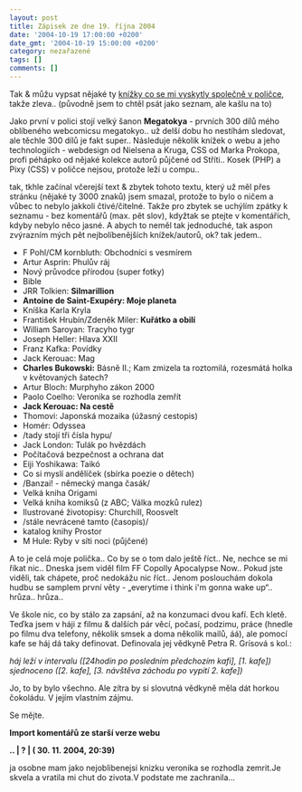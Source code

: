 ```yaml
---
layout: post
title: Zápisek ze dne 19. října 2004
date: '2004-10-19 17:00:00 +0200'
date_gmt: '2004-10-19 15:00:00 +0200'
category: nezařazené
tags: []
comments: []
---
```

<p>Tak &amp; můžu vypsat nějaké  ty <a href="%base_url%/assets/old-images/police.jpg">knížky co se mi vyskytly společně v poličce</a>, takže zleva.. (původně jsem to chtěl psát jako  seznam, ale kašlu na to)</p>
<p>Jako první v polici stojí velký šanon <strong>Megatokya</strong> - prvních 300 dílů mého oblíbeného  webcomicsu megatokyo.. už delší dobu ho nestíhám sledovat, ale těchle 300 dílů je fakt super..  Následuje několik knížek o webu a jeho technologiích - webdesign od Nielsena a Kruga, CSS od Marka Prokopa,  profi péhápko od nějaké kolekce autorů půjčené od Stříti.. Kosek (PHP) a Pixy (CSS) v poličce nejsou,  protože leží u compu.. </p>
<p>tak, tkhle začínal včerejší text &amp; zbytek tohoto textu, který už měl přes stránku (nějaké ty 3000 znaků)  jsem smazal, protože to bylo o ničem a vůbec to nebylo jakkoli čtivé/čitelné. Takže pro zbytek se uchýlím zpátky  k seznamu - bez komentářů (max. pět slov), kdyžtak se ptejte v komentářích, kdyby nebylo něco jasné. A abych to neměl tak jednoduché,  tak aspon zvýrazním mých pět nejbolíbenějších knížek/autorů, ok? tak jedem..</p>
<ul>
<li>F Pohl/CM kornbluth: Obchodníci s vesmírem</li>
<li>Artur Asprin: Phulův ráj</li>
<li>Nový průvodce přírodou (super fotky)</li>
<li>Bible</li>
<li>JRR Tolkien: <strong>Silmarillion</strong></li>
<li><strong>Antoine de Saint-Exupéry: Moje planeta</strong></li>
<li>Kníška Karla Kryla</li>
<li>František Hrubín/Zdeněk Miler: <strong>Kuřátko a obilí</strong></li>
<li>William Saroyan: Tracyho tygr</li>
<li>Joseph Heller: Hlava XXII</li>
<li>Franz Kafka: Povídky</li>
<li>Jack Kerouac: Mag</li>
<li><strong>Charles Bukowski:</strong> Básně II.; Kam zmizela ta roztomilá, rozesmátá holka v květovaných šatech?</li>
<li>Artur Bloch: Murphyho zákon 2000</li>
<li>Paolo Coelho: Veronika se rozhodla zemřít</li>
<li><strong>Jack Kerouac: Na cestě</strong></li>
<li>Thomovi: Japonská mozaika (úžasný cestopis)</li>
<li>Homér: Odyssea</li>
<li>/tady stojí tři čísla hypu/</li>
<li>Jack London: Tulák po hvězdách</li>
<li>Počítačová bezpečnost a ochrana dat</li>
<li>Eiji Yoshikawa: Taikó</li>
<li>Co si myslí andělíček (sbírka poezie o dětech)</li>
<li>/Banzai! - německý manga časák/</li>
<li>Velká kniha Origami</li>
<li>Velká kniha komiksů (z ABC; Válka mozků rulez)</li>
<li>Ilustrované životopisy: Churchill, Roosvelt</li>
<li>/stále nevrácené tamto (časopis)/</li>
<li>katalog knihy Prostor</li>
<li>M Hule: Ryby v síti noci (půjčené)</li>
</ul>
<p>A to je celá moje polička.. Co by se o tom dalo ještě říct.. Ne, nechce se mi říkat nic.. Dneska jsem  viděl film FF Copolly Apocalypse Now.. Pokud jste viděli, tak chápete, proč nedokážu nic říct.. Jenom poslouchám  dokola hudbu se samplem první věty - &bdquo;everytime i think i'm gonna wake up&ldquo;.. hrůza.. hrůza..</p>
<p>Ve škole nic, co by stálo za zapsání, až na konzumaci dvou kafí. Ech kletě. Teďka jsem v háji z filmu &amp;  dalších pár věcí, počasí, podzimu, práce (hnedle po filmu dva telefony, několik smsek a doma několik mailů, áá), ale  pomocí kafe se háj dá taky definovat. Definovala jej vědkyně Petra R. Grísová s kol.:</p>
<p class="odsazeny"><em>háj leží v intervalu ([24hodin po posledním předchozím kafi], [1. kafe]) sjednoceno ([2. kafe], [3. návštěva záchodu po  vypití 2. kafe])</em></p>
<p>Jo, to by bylo všechno. Ale zítra by si slovutná vědkyně měla dát horkou čokoládu. V jejím vlastním zájmu.</p>
<p>Se mějte.</p>
<div class="import-komentaru">
<p><strong>Import komentářů ze starší verze webu</strong></p>
<div class="comment">
<p style="font-weight:bold"><span class="compredmet">..</span> | <span class="comname">?</span> | (&nbsp;30.&nbsp;11.&nbsp;2004,&nbsp;20:39)</p>
<p>ja osobne mam jako nejoblibenejsi knizku veronika se rozhodla zemrit.Je skvela a vratila mi chut do zivota.V podstate me zachranila... </p>
</div>
</div>
